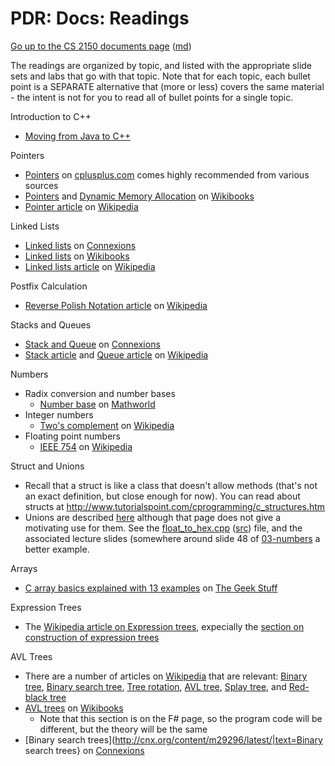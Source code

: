 PDR: Docs: Readings
===================

[Go up to the CS 2150 documents page](index.html) ([md](index.md))

The readings are organized by topic, and listed with the appropriate slide sets and labs that go with that topic.  Note that for each topic, each bullet point is a SEPARATE alternative that (more or less) covers the same material - the intent is not for you to read all of bullet points for a single topic.


Introduction to C++

- [Moving from Java to C++](http://www.horstmann.com/ccj2/ccjapp3.html)

Pointers

- [Pointers](http://www.cplusplus.com/doc/tutorial/pointers/) on [cplusplus.com](http://cplusplus.com) comes highly recommended from various sources
- [Pointers](http://en.wikibooks.org/wiki/C%2B%2B_Programming/Operators/Pointers) and [Dynamic Memory Allocation](http://en.wikibooks.org/wiki/C%2B%2B_Programming/Programming_Languages/C%2B%2B/Code/Statements/Variables/Operators#Dynamic_memory_allocation) on [Wikibooks](http://en.wikibooks.org/wiki/Main_Page)
- [Pointer article](http://en.wikipedia.org/wiki/Pointer_%28computing%29) on [Wikipedia](http://en.wikipedia.org)

Linked Lists

- [Linked lists](http://cnx.org/content/m29464/latest/) on [Connexions](http://cnx.org)
- [Linked lists](http://en.wikibooks.org/wiki/Data_Structures/LinkedLists) on [Wikibooks](http://en.wikibooks.org/wiki/Main_Page)
- [Linked lists article](http://en.wikipedia.org/wiki/Linked_list) on [Wikipedia](http://en.wikipedia.org)

Postfix Calculation

- [Reverse Polish Notation article](http://en.wikipedia.org/wiki/Reverse_Polish_notation) on [Wikipedia](http://en.wikipedia.org)

Stacks and Queues

- [Stack and Queue](http://cnx.org/content/m29534/latest/) on [Connexions](http://cnx.org)
- [Stack article](http://en.wikipedia.org/wiki/Stack_%28data_structure%29) and [Queue article](http://en.wikipedia.org/wiki/Queue_%28data_structure%29) on [Wikipedia](http://en.wikipedia.org)

Numbers

- Radix conversion and number bases
    - [Number base](http://mathworld.wolfram.com/Base.html) on [Mathworld](http://mathworld.wolfram.com/)
- Integer numbers
    - [Two's complement](http://en.wikipedia.org/wiki/Two%27s_complement) on [Wikipedia](http://en.wikipedia.org)
- Floating point numbers
    - [IEEE 754](http://en.wikipedia.org/wiki/IEEE_754) on [Wikipedia](http://en.wikipedia.org)

<a name="structsunions">Struct and Unions</a>

- Recall that a struct is like a class that doesn't allow methods (that's not an exact definition, but close enough for now).  You can read about structs at http://www.tutorialspoint.com/cprogramming/c_structures.htm
- Unions are described [here](http://www.tutorialspoint.com/cprogramming/c_unions.htm) although that page does not give a motivating use for them.  See the [float_to_hex.cpp](../slides/code/03-numbers/float_to_hex.cpp.html) ([src](../slides/code/03-numbers/float_to_hex.cpp)) file, and the associated lecture slides (somewhere around slide 48 of [03-numbers](../slides/03-numbers/03-numbers.html) a better example.

<a name="arrays">Arrays</a>

- [C array basics explained with 13 examples](http://www.thegeekstuff.com/2011/12/c-arrays/) on [The Geek Stuff](http://www.thegeekstuff.com/)

Expression Trees

- The [Wikipedia article on Expression trees](http://en.wikipedia.org/wiki/Expression_tree), expecially the [section on construction of expression trees](http://en.wikipedia.org/wiki/Expression_tree#Construction_of_an_Expression_Tree)


AVL Trees

- There are a number of articles on [Wikipedia](http://en.wikipedia.org/wiki/Main_Page) that are relevant: [Binary tree](http://en.wikipedia.org/wiki/Binary_tree), [Binary search tree](http://en.wikipedia.org/wiki/Binary_search_tree), [Tree rotation](http://en.wikipedia.org/wiki/Tree_rotation), [AVL tree](http://en.wikipedia.org/wiki/AVL_tree), [Splay tree](http://en.wikipedia.org/wiki/Splay_tree), and [Red-black tree](http://en.wikipedia.org/wiki/Red-black_tree)
- [AVL trees](http://en.wikibooks.org/wiki/F_Sharp_Programming/Advanced_Data_Structures#AVL_Trees) on [Wikibooks](http://en.wikibooks.org/wiki/Main_Page)
    - Note that this section is on the F# page, so the program code will be different, but the theory will be the same
- [Binary search trees](http://cnx.org/content/m29296/latest/|text=Binary search trees} on [Connexions](http://cnx.org)
